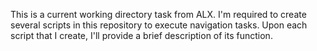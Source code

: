 This is a current working directory task from ALX. I'm required to create several scripts in this repository to execute navigation tasks. Upon each script that I create, I'll provide a brief description of its function.

